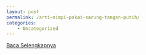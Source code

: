 ```yaml
---
layout: post
permalink: /arti-mimpi-pakai-sarung-tangan-putih/
categories:
    - Uncategorized
---
```


[Baca Selengkapnya](/05)